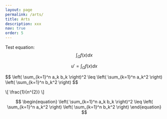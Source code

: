 ```yaml
---
layout: page
permalink: /arts/
title: Arts
description: xxx
nav: true
order: 5
---
```


Test equation:
$$
\int_\Omega f(x) dx
$$


$$
u' = \int_\Omega f(x) dx
$$

<div>
$$
\left( \sum_{k=1}^n a_k b_k \right)^2 \leq \left( \sum_{k=1}^n a_k^2 \right) \left( \sum_{k=1}^n b_k^2 \right)
$$
</div>

\\[ \frac{1}{n^{2}} \\]

$$
\begin{equation}
  \left( \sum_{k=1}^n a_k b_k \right)^2 \leq \left( \sum_{k=1}^n a_k^2 \right) \left( \sum_{k=1}^n b_k^2 \right)  
\end{equation}
$$